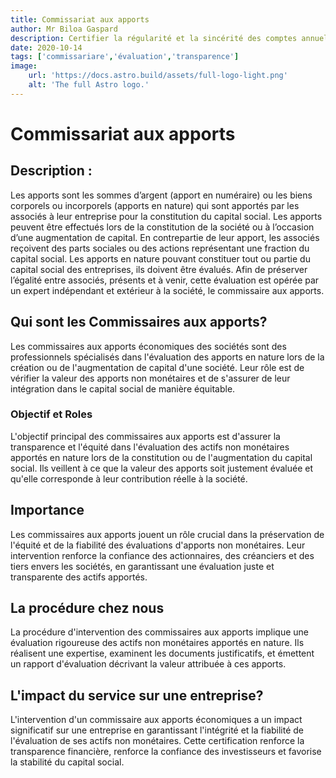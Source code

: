 ```yaml
---
title: Commissariat aux apports
author: Mr Biloa Gaspard
description: Certifier la régularité et la sincérité des comptes annuels des entreprises.
date: 2020-10-14
tags: ['commissariare','évaluation','transparence']
image:
    url: 'https://docs.astro.build/assets/full-logo-light.png'
    alt: 'The full Astro logo.'
---
```

# Commissariat aux apports

## Description :
Les apports sont les sommes d’argent (apport en numéraire) ou les biens corporels ou
incorporels (apports en nature) qui sont apportés par les associés à leur entreprise pour la
constitution du capital social.
Les apports peuvent être effectués lors de la constitution de la société ou à l’occasion d’une
augmentation de capital. En contrepartie de leur apport, les associés reçoivent des parts
sociales ou des actions représentant une fraction du capital social.
Les apports en nature pouvant constituer tout ou partie du capital social des entreprises, ils
doivent être évalués. Afin de préserver l’égalité entre associés, présents et à venir, cette
évaluation est opérée par un expert indépendant et extérieur à la société, le commissaire aux
apports.

## Qui sont les Commissaires aux apports?
Les commissaires aux apports économiques des sociétés sont des professionnels spécialisés dans l'évaluation des apports en nature lors de la création ou de l'augmentation de capital d'une société. Leur rôle est de vérifier la valeur des apports non monétaires et de s'assurer de leur intégration dans le capital social de manière équitable.

### Objectif et Roles

L'objectif principal des commissaires aux apports est d'assurer la transparence et l'équité dans l'évaluation des actifs non monétaires apportés en nature lors de la constitution ou de l'augmentation du capital social. Ils veillent à ce que la valeur des apports soit justement évaluée et qu'elle corresponde à leur contribution réelle à la société.

## Importance
Les commissaires aux apports jouent un rôle crucial dans la préservation de l'équité et de la fiabilité des évaluations d'apports non monétaires. Leur intervention renforce la confiance des actionnaires, des créanciers et des tiers envers les sociétés, en garantissant une évaluation juste et transparente des actifs apportés.

## La procédure chez nous
La procédure d'intervention des commissaires aux apports implique une évaluation rigoureuse des actifs non monétaires apportés en nature. Ils réalisent une expertise, examinent les documents justificatifs, et émettent un rapport d'évaluation décrivant la valeur attribuée à ces apports.

## L'impact du service sur une entreprise?
L'intervention d'un commissaire aux apports économiques a un impact significatif sur une entreprise en garantissant l'intégrité et la fiabilité de l'évaluation de ses actifs non monétaires. Cette certification renforce la transparence financière, renforce la confiance des investisseurs et favorise la stabilité du capital social.